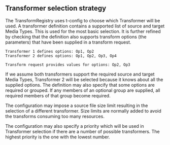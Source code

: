 ## Transformer selection strategy

The TransformRegistry uses t-config to choose which Transformer will be
used. A transformer definition contains a supported list of source and
target Media Types. This is used for the most basic selection. It is further
refined by checking that the definition also supports transform options (the
parameters) that have been supplied in a transform request.

~~~
Transformer 1 defines options: Op1, Op2
Transformer 2 defines options: Op1, Op2, Op3, Op4

Transform request provides values for options: Op2, Op3
~~~
If we assume both transformers support the required source and target Media
Types, Transformer 2 will be selected because it knows about all the supplied
options. The definition may also specify that some options are required or
grouped. If any members of an optional group are supplied, all required
members of that group become required.

The configuration may impose a source file size limit resulting in the
selection of a different transformer. Size limits are normally added to avoid
the transforms consuming too many resources.

The configuration may also specify a priority which will be used in
Transformer selection if there are a number of possible transformers. The
highest priority is the one with the lowest number.
